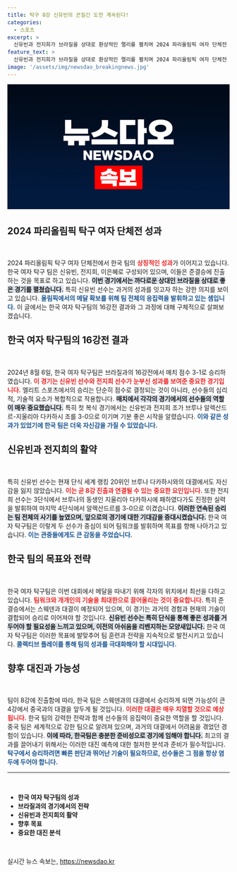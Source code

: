 ```yaml
---
title: 탁구 8강 신유빈의 끈질긴 도전 계속된다!
categories:
  - 스포츠
excerpt: >
  신유빈과 전지희가 브라질을 상대로 환상적인 랠리를 펼치며 2024 파리올림픽 여자 단체전 8강에 진출했다! 신유빈의 강한 의지와 팀워크로 메달 목표에 한 발 더 가까워진 한국의 다음 상대는 스웨덴이다.
feature_text: >
  신유빈과 전지희가 브라질을 상대로 환상적인 랠리를 펼치며 2024 파리올림픽 여자 단체전 8강에 진출했다! 신유빈의 강한 의지와 팀워크로 메달 목표에 한 발 더 가까워진 한국의 다음 상대는 스웨덴이다.
image: '/assets/img/newsdao_breakingnews.jpg'
---
```


<p><img src="/assets/img/newsdao_breakingnews.jpg" alt="koreaapp 속보" /></p>

<h2 data-ke-size="size26">2024 파리올림픽 탁구 여자 단체전 성과</h2>

<p data-ke-size="size16">&nbsp;</p>

<p data-ke-size="size16">2024 파리올림픽 탁구 여자 단체전에서 한국 팀의 <b><span style="color: #ee2323;">상징적인 성과</span></b>가 이어지고 있습니다. 한국 여자 탁구 팀은 신유빈, 전지희, 이은혜로 구성되어 있으며, 이들은 준결승에 진출하는 것을 목표로 하고 있습니다. <b><span style="background-color: #21538527;">이번 경기에서는 까다로운 상대인 브라질을 상대로 좋은 경기를 펼쳤습니다.</span></b> 특히 신유빈 선수는 과거의 성과를 잇고자 하는 강한 의지를 보이고 있습니다. <b><span style="color: #1a5490;">올림픽에서의 메달 확보를 위해 팀 전체의 응집력을 발휘하고 있는 셈입니다.</span></b> 이 글에서는 한국 여자 탁구팀의 16강전 결과와 그 과정에 대해 구체적으로 살펴보겠습니다.</p>

<h2 data-ke-size="size26">한국 여자 탁구팀의 16강전 결과</h2>

<p data-ke-size="size16">&nbsp;</p>

<p data-ke-size="size16">2024년 8월 6일, 한국 여자 탁구팀은 브라질과의 16강전에서 매치 점수 3-1로 승리하였습니다. <b><span style="color: #ee2323;">이 경기는 신유빈 선수와 전지희 선수가 눈부신 성과를 보여준 중요한 경기입니다.</span></b> 엘리트 스포츠에서의 승리는 단순히 점수로 결정되는 것이 아니라, 선수들의 심리적, 기술적 요소가 복합적으로 작용합니다. <b><span style="background-color: #21538527;">매치에서 각각의 경기에서의 선수들의 역할이 매우 중요했습니다.</span></b> 특히 첫 복식 경기에서는 신유빈과 전지희 조가 브루나 알렉산드르-지울리아 다카하시 조를 3-0으로 이기며 기분 좋은 시작을 알렸습니다. <b><span style="color: #1a5490;">이와 같은 성과가 있었기에 한국 팀은 더욱 자신감을 가질 수 있었습니다.</span></b></p>

<h2 data-ke-size="size26">신유빈과 전지희의 활약</h2>

<p data-ke-size="size16">&nbsp;</p>

<p data-ke-size="size16">특히 신유빈 선수는 현재 단식 세계 랭킹 20위인 브루나 다카하시와의 대결에서도 자신감을 잃지 않았습니다. <b><span style="color: #ee2323;">이는 곧 8강 진출과 연결될 수 있는 중요한 요인입니다.</span></b> 또한 전지희 선수는 3단식에서 브루나의 동생인 지울리아 다카하시에 패하였다가도 진정한 실력을 발휘하여 마지막 4단식에서 알렉산드르를 3-0으로 이겼습니다. <b><span style="background-color: #21538527;">이러한 연속된 승리는 팀 전체의 사기를 높였으며, 앞으로의 경기에 대한 기대감을 증대시켰습니다.</span></b> 한국 여자 탁구팀은 이렇게 두 선수가 중심이 되어 팀워크를 발휘하며 목표를 향해 나아가고 있습니다. <b><span style="color: #1a5490;">이는 관중들에게도 큰 감동을 주었습니다.</span></b></p>

<h2 data-ke-size="size26">한국 팀의 목표와 전략</h2>

<p data-ke-size="size16">&nbsp;</p>

<p data-ke-size="size16">한국 여자 탁구팀은 이번 대회에서 메달을 따내기 위해 각자의 위치에서 최선을 다하고 있습니다. <b><span style="color: #ee2323;">팀워크와 개개인의 기술을 최대한으로 끌어올리는 것이 중요합니다.</span></b> 특히 준결승에서는 스웨덴과 대결이 예정되어 있으며, 이 경기는 과거의 경험과 현재의 기술이 결합되어 승리로 이어져야 할 것입니다. <b><span style="background-color: #21538527;">신유빈 선수는 특히 단식을 통해 좋은 성과를 거두어야 할 필요성을 느끼고 있으며, 이전의 아쉬움을 리벤지하는 모양새입니다.</span></b> 한국 여자 탁구팀은 이러한 목표에 발맞추어 팀 훈련과 전략을 지속적으로 발전시키고 있습니다. <b><span style="color: #1a5490;">콜렉티브 플레이를 통해 팀의 성과를 극대화해야 할 시대입니다.</span></b></p>

<h2 data-ke-size="size26">향후 대진과 가능성</h2>

<p data-ke-size="size16">&nbsp;</p>

<p data-ke-size="size16">팀이 8강에 진출함에 따라, 한국 팀은 스웨덴과의 대결에서 승리하게 되면 가능성이 큰 4강에서 중국과의 대결을 앞두게 될 것입니다. <b><span style="color: #ee2323;">이러한 대결은 매우 치열할 것으로 예상됩니다.</span></b> 한국 팀의 강력한 전략과 함께 선수들의 응집력이 중요한 역할을 할 것입니다. 중국 팀은 세계적으로 강한 팀으로 알려져 있으며, 과거의 대결에서 어려움을 겪었던 경험이 있습니다. <b><span style="background-color: #21538527;">이에 따라, 한국팀은 충분한 준비성으로 경기에 임해야 합니다.</span></b> 최고의 결과를 끌어내기 위해서는 이러한 대진 예측에 대한 철저한 분석과 준비가 필수적입니다. <b><span style="color: #1a5490;">탁구에서 승리하려면 빠른 판단과 뛰어난 기술이 필요하므로, 선수들은 그 점을 항상 염두에 두어야 합니다.</span></b></p>

<hr>

<p data-ke-size="size16">&nbsp;</p>

<ul>
    <li><b>한국 여자 탁구팀의 성과</b></li>
    <li><b>브라질과의 경기에서의 전략</b></li>
    <li><b>신유빈과 전지희의 활약</b></li>
    <li><b>향후 목표</b></li>
    <li><b>중요한 대진 분석</b></li>
</ul>

<p data-ke-size="size16">&nbsp;</p>
실시간 뉴스 속보는, <a href="https://newsdao.kr" rel="dofollow">https://newsdao.kr</a>


